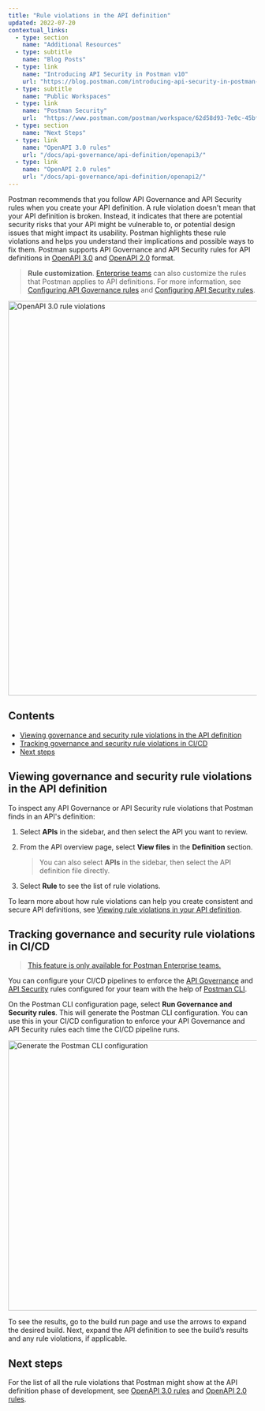 ```yaml
---
title: "Rule violations in the API definition"
updated: 2022-07-20
contextual_links:
  - type: section
    name: "Additional Resources"
  - type: subtitle
    name: "Blog Posts"
  - type: link
    name: "Introducing API Security in Postman v10"
    url: "https://blog.postman.com/introducing-api-security-in-postman-v10/"
  - type: subtitle
    name: "Public Workspaces"
  - type: link
    name: "Postman Security"
    url:  "https://www.postman.com/postman/workspace/62d58d93-7e0c-45bf-9daa-cc8e531fc344"
  - type: section
    name: "Next Steps"
  - type: link
    name: "OpenAPI 3.0 rules"
    url: "/docs/api-governance/api-definition/openapi3/"
  - type: link
    name: "OpenAPI 2.0 rules"
    url: "/docs/api-governance/api-definition/openapi2/"
---
```


Postman recommends that you follow API Governance and API Security rules when you create your API definition. A rule violation doesn't mean that your API definition is broken. Instead, it indicates that there are potential security risks that your API might be vulnerable to, or potential design issues that might impact its usability. Postman highlights these rule violations and helps you understand their implications and possible ways to fix them. Postman supports API Governance and API Security rules for API definitions in [OpenAPI 3.0](/docs/api-governance/api-definition/openapi3/) and [OpenAPI 2.0](/docs/api-governance/api-definition/openapi2/) format.

> **Rule customization**. [Enterprise teams](https://www.postman.com/pricing/) can also customize the rules that Postman applies to API definitions. For more information, see [Configuring API Governance rules](/docs/api-governance/configurable-rules/configuring-api-governance-rules/) and [Configuring API Security rules](/docs/api-governance/configurable-rules/configuring-api-security-rules/).

<img alt="OpenAPI 3.0 rule violations" src="https://assets.postman.com/postman-docs/v10/api-definition-rule-violations-openapi3-v10.jpg" width="800px"/>

## Contents

* [Viewing governance and security rule violations in the API definition](#viewing-governance-and-security-rule-violations-in-the-api-definition)
* [Tracking governance and security rule violations in CI/CD](#tracking-governance-and-security-rule-violations-in-cicd)
* [Next steps](#next-steps)

## Viewing governance and security rule violations in the API definition

To inspect any API Governance or API Security rule violations that Postman finds in an API's definition:

1. Select **APIs** in the sidebar, and then select the API you want to review.
1. From the API overview page, select **View files** in the **Definition** section.

    > You can also select **APIs** in the sidebar, then select the API definition file directly.

1. Select **Rule** to see the list of rule violations.

To learn more about how rule violations can help you create consistent and secure API definitions, see [Viewing rule violations in your API definition](/docs/designing-and-developing-your-api/developing-an-api/defining-an-api/#viewing-rule-violations-in-your-api-definition).

## Tracking governance and security rule violations in CI/CD

> [This feature is only available for Postman Enterprise teams.](https://www.postman.com/pricing)

You can configure your CI/CD pipelines to enforce the [API Governance](/docs/api-governance/configurable-rules/configuring-api-governance-rules/) and [API Security](/docs/api-governance/configurable-rules/configuring-api-security-rules/) rules configured for your team with the help of [Postman CLI](/docs/postman-cli/postman-cli-overview/).

On the Postman CLI configuration page, select **Run Governance and Security rules**. This will generate the Postman CLI configuration. You can use this in your CI/CD configuration to enforce your API Governance and API Security rules each time the CI/CD pipeline runs.

<img alt="Generate the Postman CLI configuration" src="https://assets.postman.com/postman-docs/v10/generate-postman-cli-v10-2.jpg" width="548px">

To see the results, go to the build run page and use the arrows to expand the desired build. Next, expand the API definition to see the build’s results and any rule violations, if applicable.

## Next steps

For the list of all the rule violations that Postman might show at the API definition phase of development, see [OpenAPI 3.0 rules](/docs/api-governance/api-definition/openapi3/) and [OpenAPI 2.0 rules](/docs/api-governance/api-definition/openapi2/).
